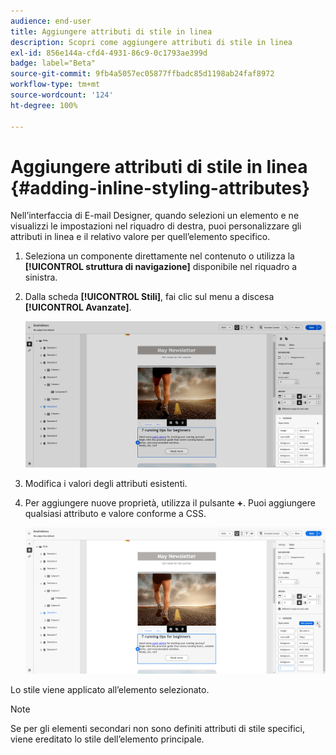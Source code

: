 ```yaml
---
audience: end-user
title: Aggiungere attributi di stile in linea
description: Scopri come aggiungere attributi di stile in linea
exl-id: 856e144a-cfd4-4931-86c9-0c1793ae399d
badge: label="Beta"
source-git-commit: 9fb4a5057ec05877ffbadc85d1198ab24faf8972
workflow-type: tm+mt
source-wordcount: '124'
ht-degree: 100%

---
```



# Aggiungere attributi di stile in linea {#adding-inline-styling-attributes}

Nell’interfaccia di E-mail Designer, quando selezioni un elemento e ne visualizzi le impostazioni nel riquadro di destra, puoi personalizzare gli attributi in linea e il relativo valore per quell’elemento specifico.

1. Seleziona un componente direttamente nel contenuto o utilizza la **[!UICONTROL struttura di navigazione]** disponibile nel riquadro a sinistra.

1. Dalla scheda **[!UICONTROL Stili]**, fai clic sul menu a discesa **[!UICONTROL Avanzate]**.

   ![](assets/styles_1.png)

1. Modifica i valori degli attributi esistenti.

1. Per aggiungere nuove proprietà, utilizza il pulsante **+**. Puoi aggiungere qualsiasi attributo e valore conforme a CSS.

   ![](assets/styles_2.png)

Lo stile viene applicato all’elemento selezionato.

>[!NOTE]
>
>Se per gli elementi secondari non sono definiti attributi di stile specifici, viene ereditato lo stile dell’elemento principale.

